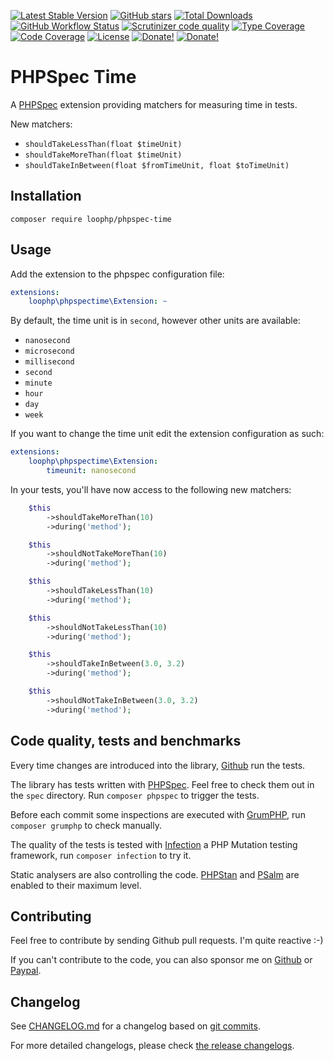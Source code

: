 [![Latest Stable Version][latest stable version]][packagist]
 [![GitHub stars][github stars]][packagist]
 [![Total Downloads][total downloads]][packagist]
 [![GitHub Workflow Status][github workflow status]][github actions]
 [![Scrutinizer code quality][code quality]][code quality link]
 [![Type Coverage][type coverage]][sheperd type coverage]
 [![Code Coverage][code coverage]][code quality link]
 [![License][license]][packagist]
 [![Donate!][donate github]][github sponsor]
 [![Donate!][donate paypal]][paypal sponsor]

# PHPSpec Time

A [PHPSpec][phpspec] extension providing matchers for measuring time in tests.

New matchers:

* `shouldTakeLessThan(float $timeUnit)`
* `shouldTakeMoreThan(float $timeUnit)`
* `shouldTakeInBetween(float $fromTimeUnit, float $toTimeUnit)`

## Installation

`composer require loophp/phpspec-time`

## Usage

Add the extension to the phpspec configuration file:

```yaml
extensions:
    loophp\phpspectime\Extension: ~
```

By default, the time unit is in `second`, however other units are available:

* `nanosecond`
* `microsecond`
* `millisecond`
* `second`
* `minute`
* `hour`
* `day`
* `week`

If you want to change the time unit edit the extension configuration as such:

```yaml
extensions:
    loophp\phpspectime\Extension:
        timeunit: nanosecond
```

In your tests, you'll have now access to the following new matchers:

```php
    $this
        ->shouldTakeMoreThan(10)
        ->during('method');

    $this
        ->shouldNotTakeMoreThan(10)
        ->during('method');

    $this
        ->shouldTakeLessThan(10)
        ->during('method');

    $this
        ->shouldNotTakeLessThan(10)
        ->during('method');

    $this
        ->shouldTakeInBetween(3.0, 3.2)
        ->during('method');

    $this
        ->shouldNotTakeInBetween(3.0, 3.2)
        ->during('method');
```

## Code quality, tests and benchmarks

Every time changes are introduced into the library, [Github][github actions] run the
tests.

The library has tests written with [PHPSpec][phpspec].
Feel free to check them out in the `spec` directory. Run `composer phpspec` to trigger the tests.

Before each commit some inspections are executed with [GrumPHP][grumphp],
run `composer grumphp` to check manually.

The quality of the tests is tested with [Infection][infection] a PHP Mutation testing
framework,  run `composer infection` to try it.

Static analysers are also controlling the code. [PHPStan][phpstan] and
[PSalm][psalm] are enabled to their maximum level.

## Contributing

Feel free to contribute by sending Github pull requests. I'm quite reactive :-)

If you can't contribute to the code, you can also sponsor me on [Github][github sponsor] or [Paypal][paypal sponsor].

## Changelog

See [CHANGELOG.md][changelog-md] for a changelog based on [git commits][git-commits].

For more detailed changelogs, please check [the release changelogs][changelog-releases].

[latest stable version]: https://img.shields.io/packagist/v/loophp/phpspec-time.svg?style=flat-square
[packagist]: https://packagist.org/packages/loophp/phpspec-time

[github stars]: https://img.shields.io/github/stars/loophp/phpspec-time.svg?style=flat-square

[total downloads]: https://img.shields.io/packagist/dt/loophp/phpspec-time.svg?style=flat-square

[github workflow status]: https://img.shields.io/github/workflow/status/loophp/phpspec-time/Continuous%20Integration?style=flat-square
[github actions]: https://github.com/loophp/phpspec-time/actions

[code quality]: https://img.shields.io/scrutinizer/quality/g/loophp/phpspec-time/master.svg?style=flat-square
[code quality link]: https://scrutinizer-ci.com/g/loophp/phpspec-time/?branch=master

[type coverage]: https://shepherd.dev/github/loophp/phpspec-time/coverage.svg
[sheperd type coverage]: https://shepherd.dev/github/loophp/phpspec-time

[code coverage]: https://img.shields.io/scrutinizer/coverage/g/loophp/phpspec-time/master.svg?style=flat-square
[code quality link]: https://img.shields.io/scrutinizer/quality/g/loophp/phpspec-time/master.svg?style=flat-square

[license]: https://img.shields.io/packagist/l/loophp/phpspec-time.svg?style=flat-square

[donate github]: https://img.shields.io/badge/Sponsor-Github-brightgreen.svg?style=flat-square
[github sponsor]: https://github.com/sponsors/drupol

[donate paypal]: https://img.shields.io/badge/Sponsor-Paypal-brightgreen.svg?style=flat-square
[paypal sponsor]: https://www.paypal.me/drupol

[phpspec]: http://www.phpspec.net/
[grumphp]: https://github.com/phpro/grumphp
[infection]: https://github.com/infection/infection
[phpstan]: https://github.com/phpstan/phpstan
[psalm]: https://github.com/vimeo/psalm
[changelog-md]: https://github.com/loophp/phpspec-time/blob/master/CHANGELOG.md
[git-commits]: https://github.com/loophp/phpspec-time/commits/master
[changelog-releases]: https://github.com/loophp/phpspec-time/releases
